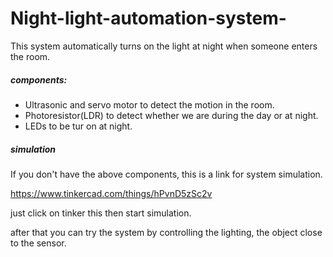 # Night-light-automation-system-
This system automatically turns on the light at night when someone enters the room.
##### components:
- Ultrasonic and servo motor to detect the motion in the room.
- Photoresistor(LDR) to detect whether we are during the day or at night.
- LEDs to be tur on at night.
##### simulation
If you don't have the above components, this is a link for system simulation.

https://www.tinkercad.com/things/hPvnD5zSc2v

just click on tinker this then start simulation.

after that you can try the system by controlling the lighting, the object close to the sensor. 
